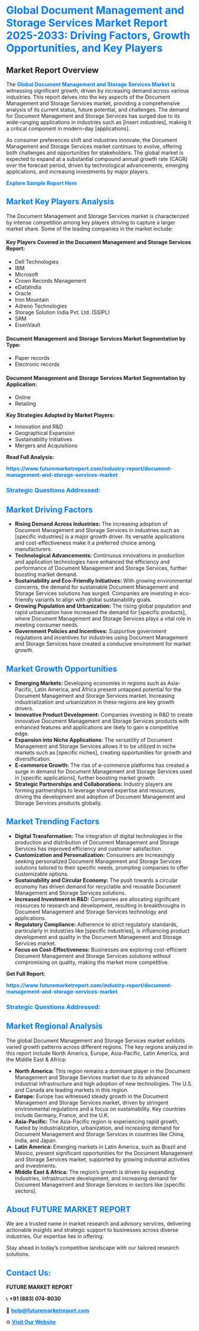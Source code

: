 <h1 style="color: #007BFF;">Global Document Management and Storage Services Market Report 2025-2033: Driving Factors, Growth Opportunities, and Key Players</h1>

<section id="overview">
<h2>Market Report Overview</h2>
<p>The <a href="https://www.futuremarketreport.com/industry-report/document-management-and-storage-services-market" style="color: #007BFF; text-decoration: none;"><strong>Global Document Management and Storage Services Market</strong></a> is witnessing significant growth, driven by increasing demand across various industries. This report delves into the key aspects of the Document Management and Storage Services market, providing a comprehensive analysis of its current status, future potential, and challenges. The demand for Document Management and Storage Services has surged due to its wide-ranging applications in industries such as [insert industries], making it a critical component in modern-day [applications].</p>
<p>As consumer preferences shift and industries innovate, the Document Management and Storage Services market continues to evolve, offering both challenges and opportunities for stakeholders. The global market is expected to expand at a substantial compound annual growth rate (CAGR) over the forecast period, driven by technological advancements, emerging applications, and increasing investments by major players.</p>
</section>

<section id="overview">
<p><a href="https://www.futuremarketreport.com/request-sample/reportId=28806" style="color: #007BFF; text-decoration: none;"><strong>Explore Sample Report Here</strong></a></p>
</section>

<section id="key-players">
<h2 style="color: #007BFF;">Market Key Players Analysis</h2>
<p>The Document Management and Storage Services market is characterized by intense competition among key players striving to capture a larger market share. Some of the leading companies in the market include:</p>
<h4>Key Players Covered in the Document Management and Storage Services Report:</h4>
<ul><li>Dell Technologies</li><li>IBM</li><li>Microsoft</li><li>Crown Records Management</li><li>eDataIndia</li><li>Oracle</li><li>Iron Mountain</li><li>Adreno Technologies</li><li>Storage Solution India Pvt. Ltd. (SSIPL)</li><li>SRM</li><li>EisenVault</li></ul>
<h4>Document Management and Storage Services Market Segmentation by Type:</h4>
<ul><li>Paper records</li><li>Electronic records</li></ul>

<h4>Document Management and Storage Services Market Segmentation by Application:</h4>
<ul><li>Online</li><li>Retailing</li></ul>
<p><strong>Key Strategies Adopted by Market Players:</strong></p>
<ul>
<li>Innovation and R&D</li>
<li>Geographical Expansion</li>
<li>Sustainability Initiatives</li>
<li>Mergers and Acquisitions</li>
</ul>
</section>

<section>
<p><strong>Read Full Analysis: </strong></p><a href="https://www.futuremarketreport.com/industry-report/document-management-and-storage-services-market" style="color: #007BFF; text-decoration: none;"><strong>https://www.futuremarketreport.com/industry-report/document-management-and-storage-services-market</strong></a>
<h3 style="color: #007BFF;">Strategic Questions Addressed:</h3>
</section>

<section id="driving-factors">
<h2 style="color: #007BFF;">Market Driving Factors</h2>
<ul>
<li><strong>Rising Demand Across Industries:</strong> The increasing adoption of Document Management and Storage Services in industries such as [specific industries] is a major growth driver. Its versatile applications and cost-effectiveness make it a preferred choice among manufacturers.</li>
<li><strong>Technological Advancements:</strong> Continuous innovations in production and application technologies have enhanced the efficiency and performance of Document Management and Storage Services, further boosting market demand.</li>
<li><strong>Sustainability and Eco-Friendly Initiatives:</strong> With growing environmental concerns, the demand for sustainable Document Management and Storage Services solutions has surged. Companies are investing in eco-friendly variants to align with global sustainability goals.</li>
<li><strong>Growing Population and Urbanization:</strong> The rising global population and rapid urbanization have increased the demand for [specific products], where Document Management and Storage Services plays a vital role in meeting consumer needs.</li>
<li><strong>Government Policies and Incentives:</strong> Supportive government regulations and incentives for industries using Document Management and Storage Services have created a conducive environment for market growth.</li>
</ul>
</section>

<section id="growth-opportunities">
<h2 style="color: #007BFF;">Market Growth Opportunities</h2>
<ul>
<li><strong>Emerging Markets:</strong> Developing economies in regions such as Asia-Pacific, Latin America, and Africa present untapped potential for the Document Management and Storage Services market. Increasing industrialization and urbanization in these regions are key growth drivers.</li>
<li><strong>Innovative Product Development:</strong> Companies investing in R&D to create innovative Document Management and Storage Services products with enhanced features and applications are likely to gain a competitive edge.</li>
<li><strong>Expansion into Niche Applications:</strong> The versatility of Document Management and Storage Services allows it to be utilized in niche markets such as [specific niches], creating opportunities for growth and diversification.</li>
<li><strong>E-commerce Growth:</strong> The rise of e-commerce platforms has created a surge in demand for Document Management and Storage Services used in [specific applications], further boosting market growth.</li>
<li><strong>Strategic Partnerships and Collaborations:</strong> Industry players are forming partnerships to leverage shared expertise and resources, driving the development and adoption of Document Management and Storage Services products globally.</li>
</ul>
</section>

<section id="trending-factors">
<h2 style="color: #007BFF;">Market Trending Factors</h2>
<ul>
<li><strong>Digital Transformation:</strong> The integration of digital technologies in the production and distribution of Document Management and Storage Services has improved efficiency and customer satisfaction.</li>
<li><strong>Customization and Personalization:</strong> Consumers are increasingly seeking personalized Document Management and Storage Services solutions tailored to their specific needs, prompting companies to offer customizable options.</li>
<li><strong>Sustainability and Circular Economy:</strong> The push towards a circular economy has driven demand for recyclable and reusable Document Management and Storage Services solutions.</li>
<li><strong>Increased Investment in R&D:</strong> Companies are allocating significant resources to research and development, resulting in breakthroughs in Document Management and Storage Services technology and applications.</li>
<li><strong>Regulatory Compliance:</strong> Adherence to strict regulatory standards, particularly in industries like [specific industries], is influencing product development and quality in the Document Management and Storage Services market.</li>
<li><strong>Focus on Cost-Effectiveness:</strong> Businesses are exploring cost-efficient Document Management and Storage Services solutions without compromising on quality, making the market more competitive.</li>
</ul>
</section>

<section>
<p><strong>Get Full Report: </strong></p><a href="https://www.futuremarketreport.com/industry-report/document-management-and-storage-services-market" style="color: #007BFF; text-decoration: none;"><strong>https://www.futuremarketreport.com/industry-report/document-management-and-storage-services-market</strong></a>
<h3 style="color: #007BFF;">Strategic Questions Addressed:</h3>
</section>


<section id="regional-analysis">
<h2 style="color: #007BFF;">Market Regional Analysis</h2>
<p>The global Document Management and Storage Services market exhibits varied growth patterns across different regions. The key regions analyzed in this report include North America, Europe, Asia-Pacific, Latin America, and the Middle East & Africa:</p>
<ul>
<li><strong>North America:</strong> This region remains a dominant player in the Document Management and Storage Services market due to its advanced industrial infrastructure and high adoption of new technologies. The U.S. and Canada are leading markets in this region.</li>
<li><strong>Europe:</strong> Europe has witnessed steady growth in the Document Management and Storage Services market, driven by stringent environmental regulations and a focus on sustainability. Key countries include Germany, France, and the U.K.</li>
<li><strong>Asia-Pacific:</strong> The Asia-Pacific region is experiencing rapid growth, fueled by industrialization, urbanization, and increasing demand for Document Management and Storage Services in countries like China, India, and Japan.</li>
<li><strong>Latin America:</strong> Emerging markets in Latin America, such as Brazil and Mexico, present significant opportunities for the Document Management and Storage Services market, supported by growing industrial activities and investments.</li>
<li><strong>Middle East & Africa:</strong> The region’s growth is driven by expanding industries, infrastructure development, and increasing demand for Document Management and Storage Services in sectors like [specific sectors].</li>
</ul>
</section>

<footer>
<h2 style="color: #007BFF;">About FUTURE MARKET REPORT</h2>
<p>We are a trusted name in market research and advisory services, delivering actionable insights and strategic support to businesses across diverse industries. Our expertise lies in offering:</p>

<p>Stay ahead in today’s competitive landscape with our tailored research solutions.</p>

<h2 style="color: #007BFF;">Contact Us:</h2>
<p><strong>FUTURE MARKET REPORT</strong></p>
<p>📞 <strong>+91 (883) 074-8030</strong></p>
<p>📧 <strong><a href="mailto:help@futuremarketreport.com" style="color: #007BFF;">help@futuremarketreport.com</a></strong></p>
<p>🌐 <strong><a href="https://www.futuremarketreport.com/" style="color: #007BFF;">Visit Our Website</a></strong></p>
</footer>